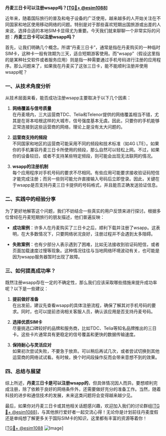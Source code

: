 **丹麦三日卡可以注册wsapp吗？[[TG💪+ @esim1088](https://t.me/s/esim1088)]**

近年来，随着国际旅行的普及和电子设备的广泛使用，越来越多的人开始关注在不同国家和地区使用移动网络的问题。特别是对于那些喜欢短期出国旅游或出差的人来说，选择合适的本地SIM卡显得尤为重要。今天我们就来聊聊一个非常实际的问题：**丹麦三日卡可以注册wsapp吗？**

首先，让我们明确几个概念。所谓“丹麦三日卡”，通常是指在丹麦购买的一种临时SIM卡，这种卡一般有效期为三天，适合短期游客使用。而“wsapp”（假设这里指的是某种社交软件或者服务应用）则是指一种需要通过手机号码进行注册的应用程序。那么问题来了，如果我在丹麦买了这张三日卡，能不能顺利注册并使用wsapp呢？

### 一、从技术角度分析

从技术层面来看，能否成功注册wsapp主要取决于以下几个因素：

1. **网络覆盖与信号质量**  
   在丹麦境内，三大运营商TDC、Telia和Telenor提供的网络覆盖相当不错，尤其是在哥本哈根这样的大城市，信号强度基本无虞。因此，只要你的手机能够正常连接到这些运营商的网络，理论上是没有太大问题的。

2. **运营商支持的频段**  
   不同国家和地区的运营商可能采用不同的频段和技术标准（如4G LTE）。如果你的手机兼容丹麦三日卡所使用的频段，那么自然可以轻松上网。不过，如果你的设备较旧，或者不支持某些特定频段，则可能会出现无法联网的情况。

3. **wsapp的注册机制**  
   每个应用程序对手机号码的要求不尽相同。有些应用可能要求接收验证码短信才能完成注册；而另一些则可能允许直接输入号码后立即登录。因此，关键在于wsapp是否支持丹麦三日卡提供的号码格式，并且能否正确发送验证信息。

### 二、实践中的经验分享

为了更好地解答这个问题，我们不妨结合一些真实的用户反馈来进行探讨。根据多位曾经在丹麦短期旅行的朋友描述，他们普遍反映：

- **成功案例**：许多人在丹麦购买了三日卡之后，顺利下载并注册了wsapp。这表明，在大多数情况下，只要网络状况良好，注册过程并不会遇到太多阻碍。
  
- **失败案例**：也有少部分人表示遇到了困难，比如无法接收到验证码短信，或者页面加载速度过慢等现象。这种情况往往与当地网络环境波动有关，也可能是因为wsapp服务器暂时出现了故障。

### 三、如何提高成功率？

既然注册wsapp存在一定的不确定性，那么我们应该采取哪些措施来提升成功率呢？以下是一些建议：

1. **提前做好准备**  
   在出发前，建议先查看wsapp的具体注册流程，确保了解其对手机号码的要求。同时，也可以提前咨询相关客服人员，确认该应用是否支持丹麦号码。

2. **选择优质SIM卡**  
   尽量挑选口碑较好的品牌和服务商，比如TDC、Telia等知名品牌推出的三日卡。这些卡片通常具有更稳定的信号覆盖和更快的数据传输速度。

3. **保持耐心与灵活应对**  
   如果初次尝试失败，不要急于放弃。可以稍后再试几次，或者尝试切换到其他运营商的网络试试看。有时候，换个时间段操作反而会带来意想不到的效果。

### 四、总结与展望

综上所述，**丹麦三日卡是可以注册wsapp的**，但具体情况因人而异。要想顺利完成注册，除了依赖于良好的网络条件外，还需要做好充分的准备工作。当然，随着科技的进步和通信技术的发展，未来这类问题将会变得越来越少见。

最后，如果你对丹麦三日卡或其他相关话题感兴趣，欢迎加入我们的讨论群组[[TG💪+ @esim1088](https://t.me/s/esim1088)]，与其他旅行爱好者一起交流心得！无论你是计划前往丹麦度假还是单纯想了解更多关于国际SIM卡的知识，这里都有丰富的资源等着你！

[[TG💪+ @esim1088](https://t.me/s/esim1088) ![Image](https://i.postimg.cc/4NQfJmqS/Snipaste-2025-05-13-00-14-12.png)]